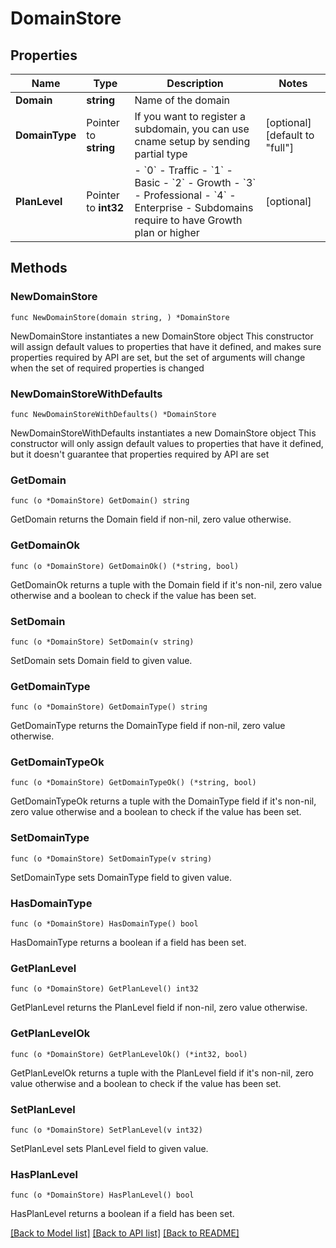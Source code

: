 # DomainStore

## Properties

Name | Type | Description | Notes
------------ | ------------- | ------------- | -------------
**Domain** | **string** | Name of the domain | 
**DomainType** | Pointer to **string** | If you want to register a subdomain, you can use cname setup by sending partial type | [optional] [default to "full"]
**PlanLevel** | Pointer to **int32** | - &#x60;0&#x60; - Traffic - &#x60;1&#x60; - Basic - &#x60;2&#x60; - Growth - &#x60;3&#x60; - Professional - &#x60;4&#x60; - Enterprise - Subdomains require to have Growth plan or higher  | [optional] 

## Methods

### NewDomainStore

`func NewDomainStore(domain string, ) *DomainStore`

NewDomainStore instantiates a new DomainStore object
This constructor will assign default values to properties that have it defined,
and makes sure properties required by API are set, but the set of arguments
will change when the set of required properties is changed

### NewDomainStoreWithDefaults

`func NewDomainStoreWithDefaults() *DomainStore`

NewDomainStoreWithDefaults instantiates a new DomainStore object
This constructor will only assign default values to properties that have it defined,
but it doesn't guarantee that properties required by API are set

### GetDomain

`func (o *DomainStore) GetDomain() string`

GetDomain returns the Domain field if non-nil, zero value otherwise.

### GetDomainOk

`func (o *DomainStore) GetDomainOk() (*string, bool)`

GetDomainOk returns a tuple with the Domain field if it's non-nil, zero value otherwise
and a boolean to check if the value has been set.

### SetDomain

`func (o *DomainStore) SetDomain(v string)`

SetDomain sets Domain field to given value.


### GetDomainType

`func (o *DomainStore) GetDomainType() string`

GetDomainType returns the DomainType field if non-nil, zero value otherwise.

### GetDomainTypeOk

`func (o *DomainStore) GetDomainTypeOk() (*string, bool)`

GetDomainTypeOk returns a tuple with the DomainType field if it's non-nil, zero value otherwise
and a boolean to check if the value has been set.

### SetDomainType

`func (o *DomainStore) SetDomainType(v string)`

SetDomainType sets DomainType field to given value.

### HasDomainType

`func (o *DomainStore) HasDomainType() bool`

HasDomainType returns a boolean if a field has been set.

### GetPlanLevel

`func (o *DomainStore) GetPlanLevel() int32`

GetPlanLevel returns the PlanLevel field if non-nil, zero value otherwise.

### GetPlanLevelOk

`func (o *DomainStore) GetPlanLevelOk() (*int32, bool)`

GetPlanLevelOk returns a tuple with the PlanLevel field if it's non-nil, zero value otherwise
and a boolean to check if the value has been set.

### SetPlanLevel

`func (o *DomainStore) SetPlanLevel(v int32)`

SetPlanLevel sets PlanLevel field to given value.

### HasPlanLevel

`func (o *DomainStore) HasPlanLevel() bool`

HasPlanLevel returns a boolean if a field has been set.


[[Back to Model list]](../README.md#documentation-for-models) [[Back to API list]](../README.md#documentation-for-api-endpoints) [[Back to README]](../README.md)


